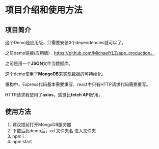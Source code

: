 # 项目介绍和使用方法

## 项目简介

这个Demo是应用版，只需要安装3个dependencies就可以了。

之前demo链接(应用版)：https://github.com/MichaelYLZ/app_production。

之前是用一个**JSON**文件当数据库。

这个demo使用了**MongoDB**来实现数据的可持续化。

重构中，Express代码基本需要重写，react中只有HTTP请求代码需要重写。

HTTP请求我使用了**axios**，感觉比**fetch API**好用。

## 使用方法

1. 建议提前打开MongoDB服务器
1. 下载后此demo后，cd 文件夹名 进入文件夹
1. npm i
1. npm start